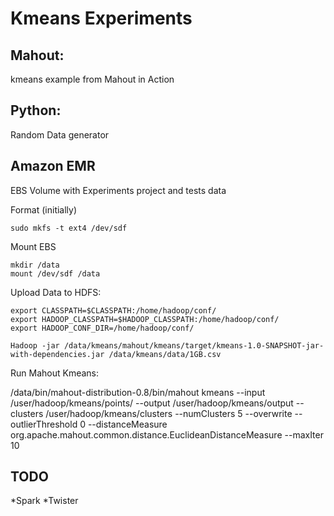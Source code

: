 # Kmeans Experiments


## Mahout:

kmeans example from Mahout in Action


## Python:

Random Data generator


## Amazon EMR

EBS Volume with Experiments project and tests data

Format (initially)
    
    sudo mkfs -t ext4 /dev/sdf


Mount EBS
    
    mkdir /data
    mount /dev/sdf /data


Upload Data to HDFS:

    export CLASSPATH=$CLASSPATH:/home/hadoop/conf/
    export HADOOP_CLASSPATH=$HADOOP_CLASSPATH:/home/hadoop/conf/
    export HADOOP_CONF_DIR=/home/hadoop/conf/

    Hadoop -jar /data/kmeans/mahout/kmeans/target/kmeans-1.0-SNAPSHOT-jar-with-dependencies.jar /data/kmeans/data/1GB.csv 

Run Mahout Kmeans:

   /data/bin/mahout-distribution-0.8/bin/mahout kmeans --input /user/hadoop/kmeans/points/ --output /user/hadoop/kmeans/output --clusters /user/hadoop/kmeans/clusters --numClusters 5 --overwrite --outlierThreshold 0 --distanceMeasure org.apache.mahout.common.distance.EuclideanDistanceMeasure --maxIter 10  


## TODO

*Spark
*Twister


